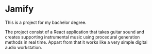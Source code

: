 # Jamify

This is a project for my bachelor degree.

The project consist of a React application that takes guitar sound and creates supporting instrumental music using procedural generation methods in real time. Appart from that it works like a very simple digital audio workstation.
